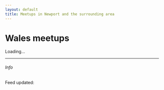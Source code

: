 ```yaml
---
layout: default
title: Meetups in Newport and the surrounding area
---
```



<h1 id="title"><span id="titleRegion"></span> Wales meetups</h1>



<div id="dynamic">Loading...</div>

---

<script src="meetups.js"></script>

###### Info
<p>Feed updated: <span id="feedDate" /></p>
<script>

$( document ).ready(function() 
{
    if(getParameterByName('mode')=='day')
	{
		getJson(getParameterByName('region'), showMeetupsByDay);
	}
	else
	{
		getJson(getParameterByName('region'), showMeetups);
	}
});

function showMeetups(data)
{

	$("#dynamic").empty();
	
	$json = $.parseJSON(data);
	
	$.each($json.Items, function(i,item)
	{
		renderMeetup(item);
	});
	
	renderFilters($json);
	$("#feedDate").text($json.Generated);
	
}

function showMeetupsByDay(data)

{

	
	$("#dynamic").empty();
	
	$json = $.parseJSON(data);
	
	printDay("Saturday",$json);
	printDay("Sunday",$json);
	printDay("Monday",$json);
	printDay("Tuesday",$json);
	printDay("Wednesday",$json);
	printDay("Thursday",$json);
	printDay("Friday",$json);
	
	renderFilters($json);
	
	$("#feedDate").text($json.Generated);
}
function printDay(day, $json)
{
	if($json.Items.length>0)
	{
		var isFirstForDay = true;
		

		$.each($json.Items, function(i,item){
		if(item.When.Day==day)
		
		{
			if(isFirstForDay==true)
			{
				$("#dynamic").append("<h2>" + day + "</h2>");
				isFirstForDay=false;
			}
			renderMeetup(item);
		
		}
		
		});
		
		
	
	}
	
}
</script>
